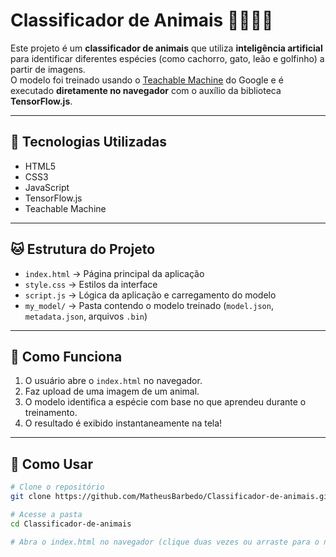 # Classificador de Animais 🐶🐱🦁🐬

Este projeto é um **classificador de animais** que utiliza **inteligência artificial** para identificar diferentes espécies (como cachorro, gato, leão e golfinho) a partir de imagens.  
O modelo foi treinado usando o [Teachable Machine](https://teachablemachine.withgoogle.com/) do Google e é executado **diretamente no navegador** com o auxílio da biblioteca **TensorFlow.js**.

---

## 🐶 Tecnologias Utilizadas

- HTML5  
- CSS3  
- JavaScript  
- TensorFlow.js  
- Teachable Machine

---

## 🐱 Estrutura do Projeto

- `index.html` → Página principal da aplicação  
- `style.css` → Estilos da interface  
- `script.js` → Lógica da aplicação e carregamento do modelo  
- `my_model/` → Pasta contendo o modelo treinado (`model.json`, `metadata.json`, arquivos `.bin`)

---

## 🦁 Como Funciona

1. O usuário abre o `index.html` no navegador.  
2. Faz upload de uma imagem de um animal.  
3. O modelo identifica a espécie com base no que aprendeu durante o treinamento.  
4. O resultado é exibido instantaneamente na tela!

---

## 🐬 Como Usar

```bash
# Clone o repositório
git clone https://github.com/MatheusBarbedo/Classificador-de-animais.git

# Acesse a pasta
cd Classificador-de-animais

# Abra o index.html no navegador (clique duas vezes ou arraste para o navegador)
